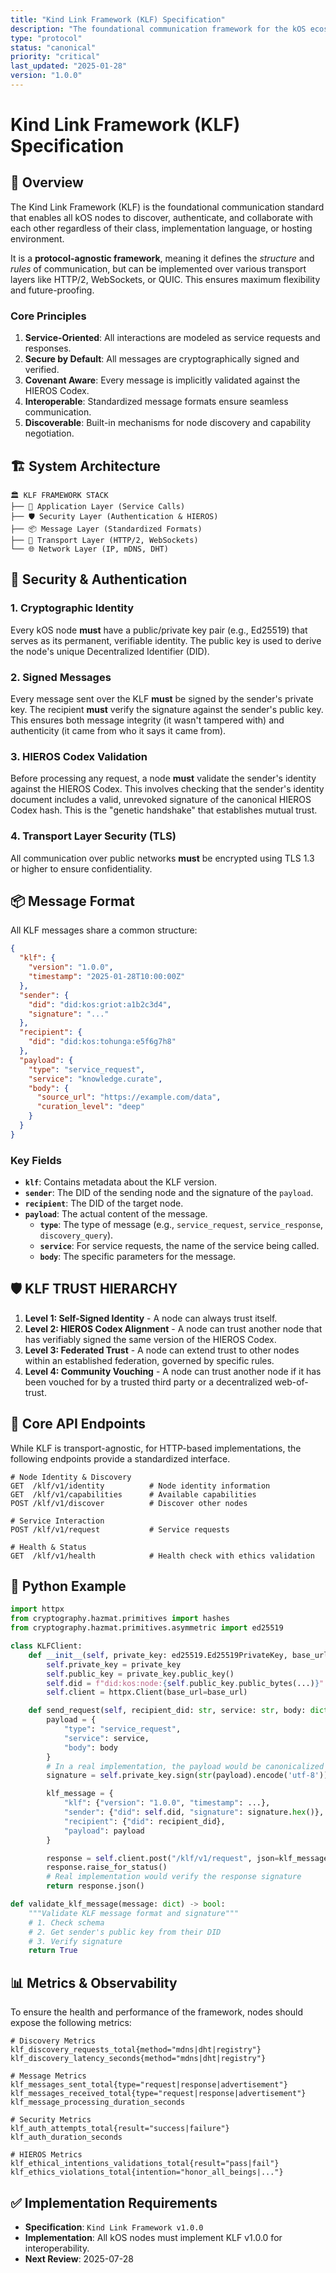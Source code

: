 ```yaml
---
title: "Kind Link Framework (KLF) Specification"
description: "The foundational communication framework for the kOS ecosystem"
type: "protocol"
status: "canonical"
priority: "critical"
last_updated: "2025-01-28"
version: "1.0.0"
---
```


# Kind Link Framework (KLF) Specification

## 🎯 Overview

The Kind Link Framework (KLF) is the foundational communication standard that enables all kOS nodes to discover, authenticate, and collaborate with each other regardless of their class, implementation language, or hosting environment.

It is a **protocol-agnostic framework**, meaning it defines the *structure* and *rules* of communication, but can be implemented over various transport layers like HTTP/2, WebSockets, or QUIC. This ensures maximum flexibility and future-proofing.

### Core Principles
1. **Service-Oriented**: All interactions are modeled as service requests and responses.
2. **Secure by Default**: All messages are cryptographically signed and verified.
3. **Covenant Aware**: Every message is implicitly validated against the HIEROS Codex.
4. **Interoperable**: Standardized message formats ensure seamless communication.
5. **Discoverable**: Built-in mechanisms for node discovery and capability negotiation.

## 🏗️ System Architecture

```
🏛️ KLF FRAMEWORK STACK
├── 🤝 Application Layer (Service Calls)
├── 🛡️ Security Layer (Authentication & HIEROS)
├── 📦 Message Layer (Standardized Formats)
├── 📡 Transport Layer (HTTP/2, WebSockets)
└── 🌐 Network Layer (IP, mDNS, DHT)
```

## 🔐 Security & Authentication

### 1. Cryptographic Identity
Every kOS node **must** have a public/private key pair (e.g., Ed25519) that serves as its permanent, verifiable identity. The public key is used to derive the node's unique Decentralized Identifier (DID).

### 2. Signed Messages
Every message sent over the KLF **must** be signed by the sender's private key. The recipient **must** verify the signature against the sender's public key. This ensures both message integrity (it wasn't tampered with) and authenticity (it came from who it says it came from).

### 3. HIEROS Codex Validation
Before processing any request, a node **must** validate the sender's identity against the HIEROS Codex. This involves checking that the sender's identity document includes a valid, unrevoked signature of the canonical HIEROS Codex hash. This is the "genetic handshake" that establishes mutual trust.

### 4. Transport Layer Security (TLS)
All communication over public networks **must** be encrypted using TLS 1.3 or higher to ensure confidentiality.

## 📦 Message Format

All KLF messages share a common structure:

```json
{
  "klf": {
    "version": "1.0.0",
    "timestamp": "2025-01-28T10:00:00Z"
  },
  "sender": {
    "did": "did:kos:griot:a1b2c3d4",
    "signature": "..."
  },
  "recipient": {
    "did": "did:kos:tohunga:e5f6g7h8"
  },
  "payload": {
    "type": "service_request",
    "service": "knowledge.curate",
    "body": {
      "source_url": "https://example.com/data",
      "curation_level": "deep"
    }
  }
}
```

### Key Fields
- **`klf`**: Contains metadata about the KLF version.
- **`sender`**: The DID of the sending node and the signature of the `payload`.
- **`recipient`**: The DID of the target node.
- **`payload`**: The actual content of the message.
  - **`type`**: The type of message (e.g., `service_request`, `service_response`, `discovery_query`).
  - **`service`**: For service requests, the name of the service being called.
  - **`body`**: The specific parameters for the message.

## 🛡️ KLF TRUST HIERARCHY

1.  **Level 1: Self-Signed Identity** - A node can always trust itself.
2.  **Level 2: HIEROS Codex Alignment** - A node can trust another node that has verifiably signed the same version of the HIEROS Codex.
3.  **Level 3: Federated Trust** - A node can extend trust to other nodes within an established federation, governed by specific rules.
4.  **Level 4: Community Vouching** - A node can trust another node if it has been vouched for by a trusted third party or a decentralized web-of-trust.

## 📡 Core API Endpoints

While KLF is transport-agnostic, for HTTP-based implementations, the following endpoints provide a standardized interface.

```http
# Node Identity & Discovery
GET  /klf/v1/identity          # Node identity information
GET  /klf/v1/capabilities      # Available capabilities
POST /klf/v1/discover          # Discover other nodes

# Service Interaction
POST /klf/v1/request           # Service requests

# Health & Status
GET  /klf/v1/health            # Health check with ethics validation
```

## 🐍 Python Example

```python
import httpx
from cryptography.hazmat.primitives import hashes
from cryptography.hazmat.primitives.asymmetric import ed25519

class KLFClient:
    def __init__(self, private_key: ed25519.Ed25519PrivateKey, base_url: str):
        self.private_key = private_key
        self.public_key = private_key.public_key()
        self.did = f"did:kos:node:{self.public_key.public_bytes(...)}"
        self.client = httpx.Client(base_url=base_url)

    def send_request(self, recipient_did: str, service: str, body: dict) -> dict:
        payload = {
            "type": "service_request",
            "service": service,
            "body": body
        }
        # In a real implementation, the payload would be canonicalized JSON
        signature = self.private_key.sign(str(payload).encode('utf-8'))

        klf_message = {
            "klf": {"version": "1.0.0", "timestamp": ...},
            "sender": {"did": self.did, "signature": signature.hex()},
            "recipient": {"did": recipient_did},
            "payload": payload
        }

        response = self.client.post("/klf/v1/request", json=klf_message)
        response.raise_for_status()
        # Real implementation would verify the response signature
        return response.json()

def validate_klf_message(message: dict) -> bool:
    """Validate KLF message format and signature"""
    # 1. Check schema
    # 2. Get sender's public key from their DID
    # 3. Verify signature
    return True
```

## 📊 Metrics & Observability

To ensure the health and performance of the framework, nodes should expose the following metrics:

```
# Discovery Metrics
klf_discovery_requests_total{method="mdns|dht|registry"}
klf_discovery_latency_seconds{method="mdns|dht|registry"}

# Message Metrics
klf_messages_sent_total{type="request|response|advertisement"}
klf_messages_received_total{type="request|response|advertisement"}
klf_message_processing_duration_seconds

# Security Metrics
klf_auth_attempts_total{result="success|failure"}
klf_auth_duration_seconds

# HIEROS Metrics
klf_ethical_intentions_validations_total{result="pass|fail"}
klf_ethics_violations_total{intention="honor_all_beings|..."}
```

## ✅ Implementation Requirements

-   **Specification**: `Kind Link Framework v1.0.0`
-   **Implementation**: All kOS nodes must implement KLF v1.0.0 for interoperability.
-   **Next Review**: 2025-07-28 